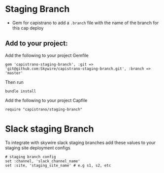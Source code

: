 # Staging Branch

- Gem for capistrano to add a `.branch` file with the name of the branch for this cap deploy

## Add to your project:

Add the following to your project Gemfile

~~~
gem 'capistrano-staging-branch', :git => 'git@github.com:Skywire/capistrano-staging-branch.git', :branch => 'master'
~~~

Then run 

~~~
bundle install
~~~

Add the following to your project Capfile

~~~
require "capistrano/staging-branch"
~~~

# Slack staging Branch

To integrate with skywire slack staging branches add these values to your staging site deployment configs

```
# staging branch config
set :channel, 'slack_channel_name'
set :site, 'staging_site_name' # e.g s1, s2, etc
```
